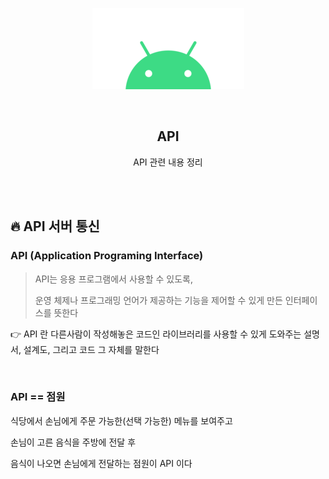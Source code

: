 <div align="center">
  <p>
    <img src="../README.assets/android.png">
  </p>
  <br>
  <h2>API</h2>
  <p>API 관련 내용 정리</p>
  <br>
  <br>
</div>



## 🔥 API 서버 통신

### API (Application Programing Interface)

> API는 응용 프로그램에서 사용할 수 있도록,
>
> 운영 체제나 프로그래밍 언어가 제공하는 기능을 제어할 수 있게 만든 인터페이스를 뜻한다

👉 API 란 다른사람이 작성해놓은 코드인 라이브러리를 사용할 수 있게 도와주는 설명서, 설계도, 그리고 코드 그 자체를 말한다

<br>

### API == 점원

식당에서 손님에게 주문 가능한(선택 가능한) 메뉴를 보여주고

손님이 고른 음식을 주방에 전달 후

음식이 나오면 손님에게 전달하는 점원이 API 이다

<br>
